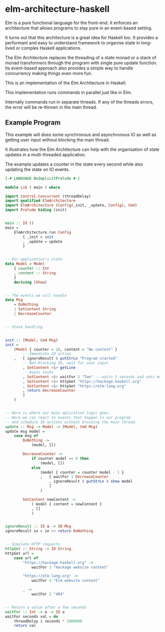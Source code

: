 # elm-architecture-haskell

Elm is a pure functional language for the front-end. It enforces an architecture that allows programs to stay pure in an event-based setting.

It turns out that this architecture is a great idea for Haskell too. It provides a performant and easy to understand framework to organise state in long-lived or complex Haskell applications.

The Elm Architecture replaces the threading of a state monad or a stack of monad transformers through the program with single pure update function. Its event-based approach also provides a simple way to handle concurrency making things even more fun.

This is an implementation of the Elm Architecture in Haskell.

This implementation runs commands in parallel just like in Elm.

Internally commands run in separate threads. If any of the threads errors, the
error will be re-thrown in the main thread.

## Example Program

This example will does some synchronous and asynchronous IO as well as getting user input without blocking the main thread.

It illustrates how the Elm Architecture can help with the organisation of state updates in a multi-threaded application.

The example updates a counter in the state every second while also updating the state on IO events.

```haskell
{-# LANGUAGE NoImplicitPrelude #-}

module Lib ( main ) where

import Control.Concurrent (threadDelay)
import qualified ElmArchitecture
import ElmArchitecture (Config(_init, _update, Config), Cmd)
import Prelude hiding (init)


main :: IO ()
main =
    ElmArchitecture.run Config
        { _init = init
        , _update = update
        }


-- Our application's state
data Model = Model
    { counter :: Int
    , content :: String
    }
    deriving (Show)


-- The events we will handle
data Msg
    = DoNothing
    | SetContent String
    | DecreaseCounter


-- State handling


init :: (Model, Cmd Msg)
init =
    (Model { counter = 10, content = "No content" }
        -- Immediate IO action
    ,   [ ignoreResult $ putStrLn "Program started"
        -- Non-blocking IO, wait for user input
        , SetContent <$> getLine
        -- Async tasks
        , SetContent <$> waitFor 2 "Two" -- waits 2 seconds and sets model value to "Two"
        , SetContent <$> httpGet "https://hackage.haskell.org"
        , SetContent <$> httpGet "https://elm-lang.org"
        , return DecreaseCounter
        ]
    )


-- Here is where our main aplication logic goes.
-- Here we can react to events that happen in our program
-- and schedule IO actions without blocking the main thread.
update :: Msg -> Model -> (Model, Cmd Msg)
update msg model =
    case msg of
        DoNothing ->
            (model, [])

        DecreaseCounter ->
            if counter model == 0 then
                (model, [])
            else
                (model { counter = counter model - 1 }
                ,   [ waitFor 1 DecreaseCounter
                    , ignoreResult $ putStrLn $ show model
                    ]
                )

        SetContent newContent ->
            ( model { content = newContent }
            , []
            )


ignoreResult :: IO a -> IO Msg
ignoreResult io = io >> return DoNothing


-- Simulate HTTP requests
httpGet :: String -> IO String
httpGet url =
    case url of
        "https://hackage.haskell.org" ->
            waitFor 3 "Hackage website content"

        "https://elm-lang.org" ->
            waitFor 4 "Elm website content"

        _ ->
            waitFor 2 "404"


-- Return a value after a few seconds
waitFor :: Int -> a -> IO a
waitFor seconds val = do
    threadDelay $ seconds * 1000000
    return val
```
